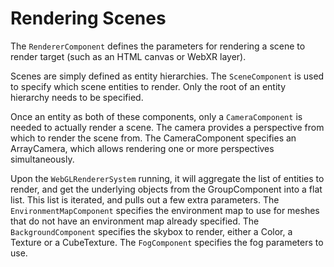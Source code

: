 # Rendering Scenes

The `RendererComponent` defines the parameters for rendering a scene to render target (such as an HTML canvas or WebXR layer). 

Scenes are simply defined as entity hierarchies. The `SceneComponent` is used to specify which scene entities to render. Only the root of an entity hierarchy needs to be specified.

Once an entity as both of these components, only a `CameraComponent` is needed to actually render a scene. The camera provides a perspective from which to render the scene from. The CameraComponent specifies an ArrayCamera, which allows rendering one or more perspectives simultaneously.

Upon the `WebGLRendererSystem` running, it will aggregate the list of entities to render, and get the underlying objects from the GroupComponent into a flat list. This list is iterated, and pulls out a few extra parameters. The `EnvironmentMapComponent` specifies the environment map to use for meshes that do not have an environment map already specified. The `BackgroundComponent` specifies the skybox to render, either a Color, a Texture or a CubeTexture. The `FogComponent` specifies the fog parameters to use.

<!-- TODO
- Postprocessing
-->
